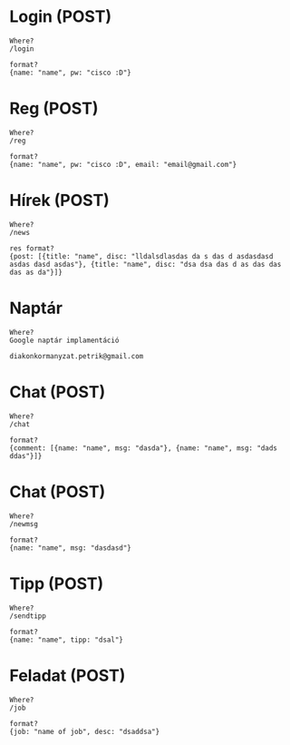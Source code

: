 # Login (POST)
    Where?
    /login

    format?  
    {name: "name", pw: "cisco :D"}

# Reg (POST)

    Where?
    /reg

    format?
    {name: "name", pw: "cisco :D", email: "email@gmail.com"}

# Hírek (POST)

    Where?
    /news

    res format?
    {post: [{title: "name", disc: "lldalsdlasdas da s das d asdasdasd asdas dasd asdas"}, {title: "name", disc: "dsa dsa das d as das das das as da"}]}

# Naptár

    Where?
    Google naptár implamentáció

    diakonkormanyzat.petrik@gmail.com

# Chat (POST)

    Where?
    /chat

    format?
    {comment: [{name: "name", msg: "dasda"}, {name: "name", msg: "dads ddas"}]}

# Chat (POST)

    Where?
    /newmsg

    format?
    {name: "name", msg: "dasdasd"}

# Tipp (POST)

    Where?
    /sendtipp

    format?
    {name: "name", tipp: "dsal"}

# Feladat (POST)

    Where?
    /job

    format?
    {job: "name of job", desc: "dsaddsa"}
